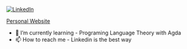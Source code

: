<div id="top"></div>

[![LinkedIn][linkedin-shield]][linkedin-url]

[Personal Website](https://www.kwdev.io/)

- 🌱 I’m currently learning - Programing Language Theory with Agda
- 📫 How to reach me - Linkedin is the best way

<!---
kvwatkins/kvwatkins is a ✨ special ✨ repository because its `README.md` (this file) appears on your GitHub profile.
You can click the Preview link to take a look at your changes.
--->

[linkedin-shield]: https://img.shields.io/badge/-LinkedIn-black.svg?style=for-the-badge&logo=linkedin&colorB=555
[linkedin-url]: https://www.linkedin.com/in/kenneth-watkins-34526913b/
